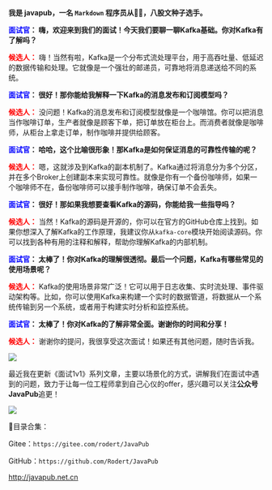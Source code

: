 <!--
 * @Author: JavaPub
 * @Date: 2023-07-14 19:05:00
 * @LastEditors: your name
 * @LastEditTime: 2023-07-14 19:06:25
 * @Description: Here is the JavaPub code base. Search JavaPub on the whole web.
 * @FilePath: \JavaPub-Blog\docs\willbe\1v1\33. Kafka基础.md
-->

**我是 javapub，一名 `Markdown` 程序员从👨‍💻，八股文种子选手。**





**<font color=blue>面试官</font>： 嗨，欢迎来到我们的面试！今天我们要聊一聊Kafka基础。你对Kafka有了解吗？**


**<font color=red>候选人：</font>** 嗨！当然有啦，Kafka是一个分布式流处理平台，用于高吞吐量、低延迟的数据传输和处理。它就像是一个强壮的邮递员，可靠地将消息递送给不同的系统。


**<font color=blue>面试官</font>： 很好！那你能给我解释一下Kafka的消息发布和订阅模型吗？**


**<font color=red>候选人：</font>** 没问题！Kafka的消息发布和订阅模型就像是一个咖啡馆。你可以把消息当作咖啡订单，生产者就像是顾客下单，把订单放在柜台上。而消费者就像是咖啡师，从柜台上拿走订单，制作咖啡并提供给顾客。


**<font color=blue>面试官</font>： 哈哈，这个比喻很形象！那Kafka是如何保证消息的可靠性传输的呢？**


**<font color=red>候选人：</font>** 嗯，这就涉及到Kafka的副本机制了。Kafka通过将消息分为多个分区，并在多个Broker上创建副本来实现可靠性。就像是你有一个备份咖啡师，如果一个咖啡师不在，备份咖啡师可以接手制作咖啡，确保订单不会丢失。


**<font color=blue>面试官</font>： 很好！那如果我想要查看Kafka的源码，你能给我一些指导吗？**


**<font color=red>候选人：</font>** 当然！Kafka的源码是开源的，你可以在官方的GitHub仓库上找到。如果你想深入了解Kafka的工作原理，我建议你从`kafka-core`模块开始阅读源码。你可以找到各种有用的注释和解释，帮助你理解Kafka的内部机制。


**<font color=blue>面试官</font>： 太棒了！你对Kafka的理解很透彻。最后一个问题，Kafka有哪些常见的使用场景呢？**


**<font color=red>候选人：</font>** Kafka的使用场景非常广泛！它可以用于日志收集、实时流处理、事件驱动架构等。比如，你可以使用Kafka来构建一个实时的数据管道，将数据从一个系统传输到另一个系统，或者用于构建实时分析和监控系统。


**<font color=blue>面试官</font>： 太棒了！你对Kafka的了解非常全面。谢谢你的时间和分享！**


**<font color=red>候选人：</font>** 谢谢你的提问，我很享受这次面试！如果还有其他问题，随时告诉我。



![](https://ghproxy.com/https://raw.githubusercontent.com/Rodert/javapub_oss/main/other/33.jpg?raw=true)


最近我在更新《面试1v1》系列文章，主要以场景化的方式，讲解我们在面试中遇到的问题，致力于让每一位工程师拿到自己心仪的offer，感兴趣可以关注**公众号JavaPub**追更！


![](https://ghproxy.com/https://raw.githubusercontent.com/Rodert/javapub_oss/main/common/javapub-qr-code.png?raw=true)


🎁目录合集：

Gitee：`https://gitee.com/rodert/JavaPub`

GitHub：`https://github.com/Rodert/JavaPub`


<http://javapub.net.cn>


